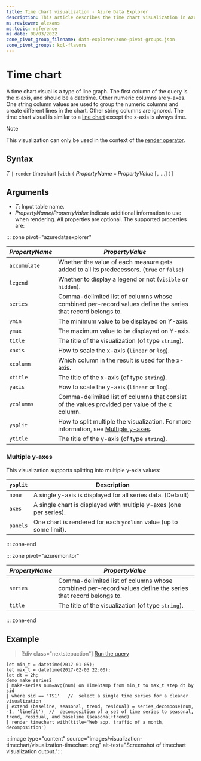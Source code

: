 ```yaml
---
title: Time chart visualization - Azure Data Explorer
description: This article describes the time chart visualization in Azure Data Explorer.
ms.reviewer: alexans
ms.topic: reference
ms.date: 08/03/2022
zone_pivot_group_filename: data-explorer/zone-pivot-groups.json
zone_pivot_groups: kql-flavors
---
```

# Time chart

A time chart visual is a type of line graph. The first column of the query is the x-axis, and should be a datetime. Other numeric columns are y-axes. One string column values are used to group the numeric columns and create different lines in the chart. Other string columns are ignored. The time chart visual is similar to a [line chart](visualization-linechart.md) except the x-axis is always time.

> [!NOTE]
> This visualization can only be used in the context of the [render operator](renderoperator.md).

## Syntax

*T* `|` `render` timechart [`with` `(` *PropertyName* `=` *PropertyValue* [`,` ...] `)`]

## Arguments

* *T*: Input table name.
* *PropertyName*/*PropertyValue* indicate additional information to use when rendering.
  All properties are optional. The supported properties are:

::: zone pivot="azuredataexplorer"

  |*PropertyName*|*PropertyValue*                                                                   |
  |--------------|----------------------------------------------------------------------------------|
  |`accumulate`  |Whether the value of each measure gets added to all its predecessors. (`true` or `false`)|
  |`legend`      |Whether to display a legend or not (`visible` or `hidden`).                       |
  |`series`      |Comma-delimited list of columns whose combined per-record values define the series that record belongs to.|
  |`ymin`        |The minimum value to be displayed on Y-axis.                                      |
  |`ymax`        |The maximum value to be displayed on Y-axis.                                      |
  |`title`       |The title of the visualization (of type `string`).                                |
  |`xaxis`       |How to scale the x-axis (`linear` or `log`).                                      |
  |`xcolumn`     |Which column in the result is used for the x-axis.                                |
  |`xtitle`      |The title of the x-axis (of type `string`).                                       |
  |`yaxis`       |How to scale the y-axis (`linear` or `log`).                                      |
  |`ycolumns`    |Comma-delimited list of columns that consist of the values provided per value of the x column.|
  |`ysplit`      |How to split multiple the visualization. For more information, see [Multiple y-axes](#multiple-y-axes).                             |
  |`ytitle`      |The title of the y-axis (of type `string`).                                       |

### Multiple y-axes

This visualization supports splitting into multiple y-axis values:

|`ysplit`  |Description                                                       |
|----------|------------------------------------------------------------------|
|`none`    |A single y-axis is displayed for all series data. (Default)       |
|`axes`    |A single chart is displayed with multiple y-axes (one per series).|
|`panels`  |One chart is rendered for each `ycolumn` value (up to some limit).|



::: zone-end

::: zone pivot="azuremonitor"

  |*PropertyName*|*PropertyValue*                                                                   |
  |--------------|----------------------------------------------------------------------------------|
  |`series`      |Comma-delimited list of columns whose combined per-record values define the series that record belongs to.|
  |`title`       |The title of the visualization (of type `string`).                                |

::: zone-end

## Example

> [!div class="nextstepaction"]
> <a href="https://dataexplorer.azure.com/clusters/help/databases/Samples?query=H4sIAAAAAAAAA3WQ3WqEQAyF7/cpcqdS7aqlFLr4FLvQS4ka16HzIzPZn5Y+fDOrCy20V5mQk3O+jCYGo2zL0MCATKwMpXVZvRRlVZTP2W6jowKvfynqonyCun4ty1U3RFE97TYDGdcafKc2kFcU6s0XxLZYWrAn0+D5mErNwFk4iOme0cwwemdWInZrcGCao3f3AUENIF6XiTzdmqaB5LCvEgDYbgECaeoZUGb2qAkiLayho/My6DWhJQ9nFU6o1SeyclYs6cpkB0g7FA9lKZc1DM6izoG9jHLwJImylMmVi2c7UO/M7ALFU3IoqhySuD0qTrIF6S5RMQjcGOHkr+TxE06O/TcvBxSyOxikd+HDTZcJfKxyUzTsJ/QMF8VTyoo1NckbdYDz/Ci2OI6qXxiMszzlv+mS7BvAR09lEAIAAA==" target="_blank">Run the query</a>

```kusto 
let min_t = datetime(2017-01-05);
let max_t = datetime(2017-02-03 22:00);
let dt = 2h;
demo_make_series2
| make-series num=avg(num) on TimeStamp from min_t to max_t step dt by sid 
| where sid == 'TS1'   //  select a single time series for a cleaner visualization
| extend (baseline, seasonal, trend, residual) = series_decompose(num, -1, 'linefit')  //  decomposition of a set of time series to seasonal, trend, residual, and baseline (seasonal+trend)
| render timechart with(title='Web app. traffic of a month, decomposition')
```

:::image type="content" source="images/visualization-timechart/visualization-timechart.png" alt-text="Screenshot of timechart visualization output.":::
